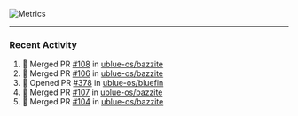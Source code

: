 ![Metrics](https://metrics.lecoq.io/KyleGospo?template=classic&base=header%2C%20activity%2C%20community%2C%20repositories%2C%20metadata&base.indepth=false&base.hireable=false&base.skip=false&config.timezone=America%2FLos_Angeles)

---
### Recent Activity
<!--START_SECTION:activity-->
1. 🎉 Merged PR [#108](https://github.com/ublue-os/bazzite/pull/108) in [ublue-os/bazzite](https://github.com/ublue-os/bazzite)
2. 🎉 Merged PR [#106](https://github.com/ublue-os/bazzite/pull/106) in [ublue-os/bazzite](https://github.com/ublue-os/bazzite)
3. 💪 Opened PR [#378](https://github.com/ublue-os/bluefin/pull/378) in [ublue-os/bluefin](https://github.com/ublue-os/bluefin)
4. 🎉 Merged PR [#107](https://github.com/ublue-os/bazzite/pull/107) in [ublue-os/bazzite](https://github.com/ublue-os/bazzite)
5. 🎉 Merged PR [#104](https://github.com/ublue-os/bazzite/pull/104) in [ublue-os/bazzite](https://github.com/ublue-os/bazzite)
<!--END_SECTION:activity-->
